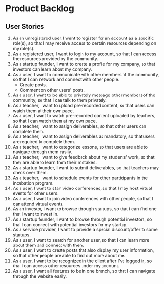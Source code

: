 # Product Backlog

## User Stories
1. As an unregistered user, I want to register for an account as a specific role(s), so that I may receive access to certain resources depending on my role(s).
2. As a registered user, I want to login to my account, so that I can access the resources provided by the community.
3. As a startup founder, I want to create a profile for my company, so that investors can learn about my company.
4. As a user, I want to communicate with other members of the community, so that I can network and connect with other people.
    * Create posts.
    * Comment on other users' posts.
5. As a user, I want to be able to privately message other members of the community, so that I can talk to them privately.
6. As a teacher, I want to upload pre-recorded content, so that users can watch them at their own pace.
7. As a user, I want to watch pre-recorded content uploaded by teachers, so that I can watch them at my own pace.
8. As a teacher, I want to assign deliverables, so that other users can complete them.
9. As a teacher, I want to assign deliverables as mandatory, so that users are required to complete them.
10. As a teacher, I want to categorize lessons, so that users are able to navigate through them easily.
11. As a teacher, I want to give feedback about my students’ work, so that they are able to learn from their mistakes.
12. As a startup founder, I want to submit deliverables, so that teachers may check over them.
13. As a teacher, I want to schedule events for other participants in the incubation program. 
14. As a user, I want to start video conferences, so that I may host virtual events for other users.
15. As a user, I want to join video conferences with other people, so that I can attend virtual events.
16. As an investor, I want to browse through startups, so that I can find one that I want to invest in.
17. As a startup founder, I want to browse through potential investors, so that I can connect with potential investors for my startup.
18. As a service provider, I want to provide a special discount/offer to some startups.
19. As a user, I want to search for another user, so that I can learn more about them and connect with them.
20. As a user, I want to create posts that also display my user information, so that other people are able to find out more about me.
21. As a user, I want to be recognized in the client after I've logged in, so that I can access other resources under my account.
22. As a user, I want all features to be in one branch, so that I can navigate through the website easily.
  
